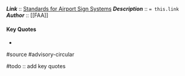 ***Link***      :: [Standards for Airport Sign Systems](https://www.faa.gov/documentLibrary/media/Advisory_Circular/150-5340-18G-Chg-1-Airport-Signs.pdf)
***Description***      :: `= this.link`
***Author*** :: [[FAA]]

#### Key Quotes
* 

#source #advisory-circular 

#todo :: add key quotes
